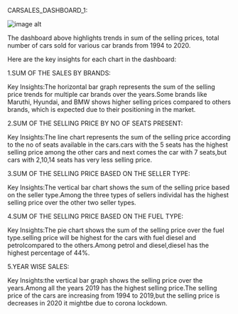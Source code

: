 CARSALES_DASHBOARD_1:

![image alt](https://github.com/user-attachments/assets/42579120-52c1-4162-a225-c05245143f21)

The dashboard above highlights trends in sum of the selling prices, total number of cars sold for various car brands from 1994 to 2020.

Here are the key insights for each chart in the dashboard:

1.SUM OF THE SALES BY BRANDS:

Key Insights:The horizontal bar graph represents the sum of the selling price trends for multiple car brands over the years.Some brands like Maruthi, Hyundai, and BMW shows higher selling prices compared to others brands, which is expected due to their positioning in the market.

2.SUM OF THE SELLING PRICE BY NO OF SEATS PRESENT:

Key Insights:The line chart represents the sum of the selling price according to the no of seats available in the cars.cars with the 5 seats has the highest selling price among the other cars and next comes the car with 7 seats,but cars with 2,10,14 seats has very less selling price.

3.SUM OF THE SELLING PRICE BASED ON THE SELLER TYPE:

Key Insights:The vertical bar chart shows the sum of the selling price based on the seller type.Among the three types of sellers individal has the highest selling price over the other two seller types.

4.SUM OF THE SELLING PRICE BASED ON THE FUEL TYPE:

Key Insights:The pie chart shows the sum of the selling price over the fuel type.selling price will be highest for the cars with fuel diesel and petrolcompared to the others.Among petrol and diesel,diesel has the highest percentage of 44%.

5.YEAR WISE SALES:

Key Insights:the vertical bar graph shows the selling price over the years.Among all the years 2019 has the highest selling price.The selling price of the cars are increasing from 1994 to 2019,but the selling price is decreases in 2020 it mightbe due to corona lockdown.
